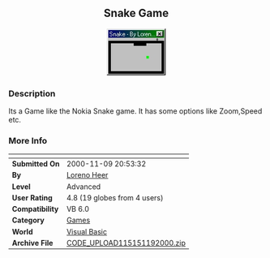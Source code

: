 ﻿<div align="center">

## Snake Game

<img src="PIC20001181317531413.jpg">
</div>

### Description

Its a Game like the Nokia Snake game. It has some options like Zoom,Speed etc.
 
### More Info
 


<span>             |<span>
---                |---
**Submitted On**   |2000-11-09 20:53:32
**By**             |[Loreno Heer](https://github.com/Planet-Source-Code/PSCIndex/blob/master/ByAuthor/loreno-heer.md)
**Level**          |Advanced
**User Rating**    |4.8 (19 globes from 4 users)
**Compatibility**  |VB 6\.0
**Category**       |[Games](https://github.com/Planet-Source-Code/PSCIndex/blob/master/ByCategory/games__1-38.md)
**World**          |[Visual Basic](https://github.com/Planet-Source-Code/PSCIndex/blob/master/ByWorld/visual-basic.md)
**Archive File**   |[CODE\_UPLOAD115151192000\.zip](https://github.com/Planet-Source-Code/loreno-heer-snake-game__1-12640/archive/master.zip)








